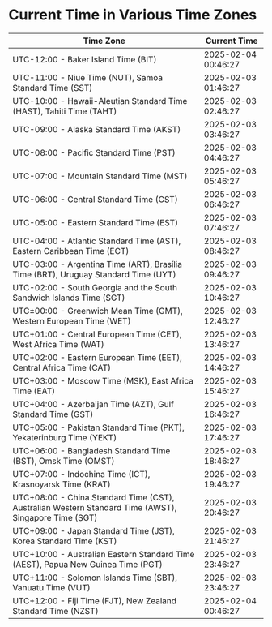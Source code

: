 # Current Time in Various Time Zones

| Time Zone | Current Time |
|-----------|--------------|
| UTC-12:00 - Baker Island Time (BIT) | 2025-02-04 00:46:27 |
| UTC-11:00 - Niue Time (NUT), Samoa Standard Time (SST) | 2025-02-03 01:46:27 |
| UTC-10:00 - Hawaii-Aleutian Standard Time (HAST), Tahiti Time (TAHT) | 2025-02-03 02:46:27 |
| UTC-09:00 - Alaska Standard Time (AKST) | 2025-02-03 03:46:27 |
| UTC-08:00 - Pacific Standard Time (PST) | 2025-02-03 04:46:27 |
| UTC-07:00 - Mountain Standard Time (MST) | 2025-02-03 05:46:27 |
| UTC-06:00 - Central Standard Time (CST) | 2025-02-03 06:46:27 |
| UTC-05:00 - Eastern Standard Time (EST) | 2025-02-03 07:46:27 |
| UTC-04:00 - Atlantic Standard Time (AST), Eastern Caribbean Time (ECT) | 2025-02-03 08:46:27 |
| UTC-03:00 - Argentina Time (ART), Brasília Time (BRT), Uruguay Standard Time (UYT) | 2025-02-03 09:46:27 |
| UTC-02:00 - South Georgia and the South Sandwich Islands Time (SGT) | 2025-02-03 10:46:27 |
| UTC±00:00 - Greenwich Mean Time (GMT), Western European Time (WET) | 2025-02-03 12:46:27 |
| UTC+01:00 - Central European Time (CET), West Africa Time (WAT) | 2025-02-03 13:46:27 |
| UTC+02:00 - Eastern European Time (EET), Central Africa Time (CAT) | 2025-02-03 14:46:27 |
| UTC+03:00 - Moscow Time (MSK), East Africa Time (EAT) | 2025-02-03 15:46:27 |
| UTC+04:00 - Azerbaijan Time (AZT), Gulf Standard Time (GST) | 2025-02-03 16:46:27 |
| UTC+05:00 - Pakistan Standard Time (PKT), Yekaterinburg Time (YEKT) | 2025-02-03 17:46:27 |
| UTC+06:00 - Bangladesh Standard Time (BST), Omsk Time (OMST) | 2025-02-03 18:46:27 |
| UTC+07:00 - Indochina Time (ICT), Krasnoyarsk Time (KRAT) | 2025-02-03 19:46:27 |
| UTC+08:00 - China Standard Time (CST), Australian Western Standard Time (AWST), Singapore Time (SGT) | 2025-02-03 20:46:27 |
| UTC+09:00 - Japan Standard Time (JST), Korea Standard Time (KST) | 2025-02-03 21:46:27 |
| UTC+10:00 - Australian Eastern Standard Time (AEST), Papua New Guinea Time (PGT) | 2025-02-03 23:46:27 |
| UTC+11:00 - Solomon Islands Time (SBT), Vanuatu Time (VUT) | 2025-02-03 23:46:27 |
| UTC+12:00 - Fiji Time (FJT), New Zealand Standard Time (NZST) | 2025-02-04 00:46:27 |
